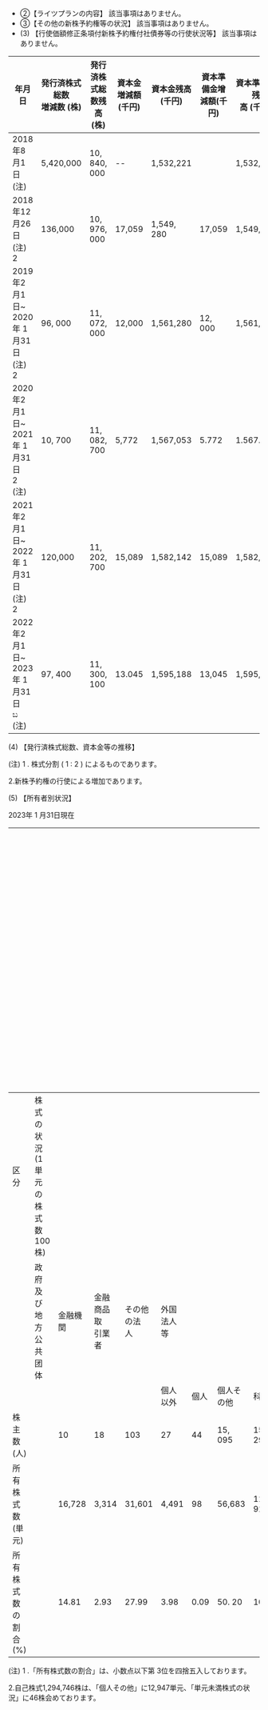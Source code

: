 - ②【ライツプランの内容】 該当事項はありません。
- ③【その他の新株予約権等の状況】 該当事項はありません。
- (3) 【行使価額修正条項付新株予約権付社債券等の行使状況等】 該当事項はありません。

| 年月日                                    | 発行済株式総数<br>増減数 (株) | 発行済株式総<br>数残高(株) | 資本金増減額<br>(千円) | 資本金残高<br>(千円) | 資本準備金增<br>減額(千円) | 資本準備金残<br>高 (千円) |
|----------------------------------------|--------------------|------------------|----------------|---------------|------------------|------------------|
| 2018年8月1日<br>(注)                       | 5,420,000          | 10, 840, 000     | --             | 1,532,221     |                  | 1,532,221        |
| 2018年12月26日<br>(注)<br>2                | 136,000            | 10, 976, 000     | 17,059         | 1,549, 280    | 17,059           | 1,549,280        |
| 2019年2月1日~<br>2020年 1 月31日<br>(注)<br>2 | 96, 000            | 11, 072, 000     | 12,000         | 1,561,280     | 12, 000          | 1,561,280        |
| 2020年2月1日~<br>2021年 1 月31日<br>2<br>(注) | 10, 700            | 11, 082, 700     | 5,772          | 1,567,053     | 5.772            | 1.567.053        |
| 2021年2月1日~<br>2022年 1 月31日<br>(注)<br>2 | 120,000            | 11, 202, 700     | 15,089         | 1,582,142     | 15,089           | 1,582,142        |
| 2022年2月1日~<br>2023年 1 月31日<br>ಬ<br>(注) | 97, 400            | 11, 300, 100     | 13.045         | 1,595,188     | 13,045           | 1,595,188        |

(4) 【発行済株式総数、資本金等の推移】

(注) 1 . 株式分割 ( 1 : 2 ) によるものであります。

2.新株予約権の行使による増加であります。

(5) 【所有者別状況】

2023年 1 月31日現在

|                 |                    |        |              |            |       |      |         |          | and the control of the country of the first of the first of the first of the first of the first of the first of the first of the first of the first of the first and the first |
|-----------------|--------------------|--------|--------------|------------|-------|------|---------|----------|--------------------------------------------------------------------------------------------------------------------------------------------------------------------------------|
| 区分              | 株式の状況(1単元の株式数100株) |        |              |            |       |      |         |          |                                                                                                                                                                                |
|                 | 政府及び地<br>方公共团体     | 金融機関   | 金融商品取<br>引業者 | その他の法<br>人 | 外国法人等 |      |         |          | 単元未満株<br>式の状況                                                                                                                                                                  |
|                 |                    |        |              |            | 個人以外  | 個人   | 個人その他   | 科        | 、株)                                                                                                                                                                            |
| 株主数 (人)         |                    | 10     | 18           | 103        | 27    | 44   | 15, 095 | 15, 297  |                                                                                                                                                                                |
| 所有株式数<br>(単元)   |                    | 16,728 | 3,314        | 31,601     | 4,491 | 98   | 56,683  | 112, 915 | 8,600                                                                                                                                                                          |
| 所有株式数の<br>割合(%) |                    | 14.81  | 2.93         | 27.99      | 3.98  | 0.09 | 50. 20  | 100.00   |                                                                                                                                                                                |

(注) 1 .「所有株式数の割合」は、小数点以下第 3位を四捨五入しております。

2.自己株式1,294,746株は、「個人その他」に12,947単元、「単元未満株式の状況」に46株会めております。